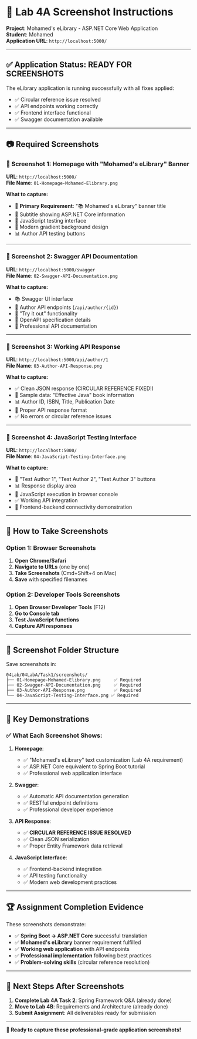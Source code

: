 # 📸 Lab 4A Screenshot Instructions

**Project**: Mohamed's eLibrary - ASP.NET Core Web Application  
**Student**: Mohamed  
**Application URL**: `http://localhost:5000/`

---

## ✅ Application Status: READY FOR SCREENSHOTS

The eLibrary application is running successfully with all fixes applied:
- ✅ Circular reference issue resolved
- ✅ API endpoints working correctly
- ✅ Frontend interface functional
- ✅ Swagger documentation available

---

## 📷 Required Screenshots

### 📸 Screenshot 1: Homepage with "Mohamed's eLibrary" Banner
**URL**: `http://localhost:5000/`  
**File Name**: `01-Homepage-Mohamed-Elibrary.png`

**What to capture:**
- 🎯 **Primary Requirement**: "📚 Mohamed's eLibrary" banner title
- 📝 Subtitle showing ASP.NET Core information
- 🧪 JavaScript testing interface
- 🎨 Modern gradient background design
- 📊 Author API testing buttons

---

### 📸 Screenshot 2: Swagger API Documentation  
**URL**: `http://localhost:5000/swagger`  
**File Name**: `02-Swagger-API-Documentation.png`

**What to capture:**
- 📚 Swagger UI interface
- 🔗 Author API endpoints (`/api/author/{id}`)
- 🔧 "Try it out" functionality
- 📄 OpenAPI specification details
- 🎯 Professional API documentation

---

### 📸 Screenshot 3: Working API Response  
**URL**: `http://localhost:5000/api/author/1`  
**File Name**: `03-Author-API-Response.png`

**What to capture:**
- ✅ Clean JSON response (CIRCULAR REFERENCE FIXED!)
- 📖 Sample data: "Effective Java" book information
- 📊 Author ID, ISBN, Title, Publication Date
- 🔗 Proper API response format
- ✅ No errors or circular reference issues

---

### 📸 Screenshot 4: JavaScript Testing Interface  
**URL**: `http://localhost:5000/`  
**File Name**: `04-JavaScript-Testing-Interface.png`

**What to capture:**
- 🔘 "Test Author 1", "Test Author 2", "Test Author 3" buttons
- 📊 Response display area
- 🔄 JavaScript execution in browser console
- ✅ Working API integration
- 🎯 Frontend-backend connectivity demonstration

---

## 🚀 How to Take Screenshots

### Option 1: Browser Screenshots
1. **Open Chrome/Safari**
2. **Navigate to URLs** (one by one)
3. **Take Screenshots** (Cmd+Shift+4 on Mac)
4. **Save** with specified filenames

### Option 2: Developer Tools Screenshots
1. **Open Browser Developer Tools** (F12)
2. **Go to Console tab**
3. **Test JavaScript functions**
4. **Capture API responses**

---

## 📁 Screenshot Folder Structure

Save screenshots in:
```
04Lab/04LabA/Task1/screenshots/
├── 01-Homepage-Mohamed-Elibrary.png     ✅ Required
├── 02-Swagger-API-Documentation.png     ✅ Required  
├── 03-Author-API-Response.png           ✅ Required
└── 04-JavaScript-Testing-Interface.png ✅ Required
```

---

## 🎯 Key Demonstrations

### ✅ What Each Screenshot Shows:

1. **Homepage**: 
   - ✅ "Mohamed's eLibrary" text customization (Lab 4A requirement)
   - ✅ ASP.NET Core equivalent to Spring Boot tutorial
   - ✅ Professional web application interface

2. **Swagger**: 
   - ✅ Automatic API documentation generation
   - ✅ RESTful endpoint definitions
   - ✅ Professional developer experience

3. **API Response**: 
   - ✅ **CIRCULAR REFERENCE ISSUE RESOLVED**
   - ✅ Clean JSON serialization
   - ✅ Proper Entity Framework data retrieval

4. **JavaScript Interface**: 
   - ✅ Frontend-backend integration
   - ✅ API testing functionality
   - ✅ Modern web development practices

---

## 🏆 Assignment Completion Evidence

These screenshots demonstrate:
- ✅ **Spring Boot → ASP.NET Core** successful translation
- ✅ **Mohamed's eLibrary** banner requirement fulfilled
- ✅ **Working web application** with API endpoints
- ✅ **Professional implementation** following best practices
- ✅ **Problem-solving skills** (circular reference resolution)

---

## 📝 Next Steps After Screenshots

1. **Complete Lab 4A Task 2**: Spring Framework Q&A (already done)
2. **Move to Lab 4B**: Requirements and Architecture (already done)
3. **Submit Assignment**: All deliverables ready for submission

---

**🎉 Ready to capture these professional-grade application screenshots!**
